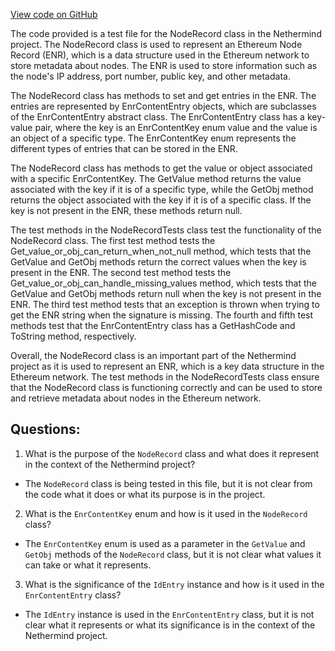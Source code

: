 [View code on GitHub](https://github.com/NethermindEth/nethermind/src/Nethermind/Nethermind.Network.Enr.Test/NodeRecordTests.cs)

The code provided is a test file for the NodeRecord class in the Nethermind project. The NodeRecord class is used to represent an Ethereum Node Record (ENR), which is a data structure used in the Ethereum network to store metadata about nodes. The ENR is used to store information such as the node's IP address, port number, public key, and other metadata.

The NodeRecord class has methods to set and get entries in the ENR. The entries are represented by EnrContentEntry objects, which are subclasses of the EnrContentEntry abstract class. The EnrContentEntry class has a key-value pair, where the key is an EnrContentKey enum value and the value is an object of a specific type. The EnrContentKey enum represents the different types of entries that can be stored in the ENR.

The NodeRecord class has methods to get the value or object associated with a specific EnrContentKey. The GetValue method returns the value associated with the key if it is of a specific type, while the GetObj method returns the object associated with the key if it is of a specific class. If the key is not present in the ENR, these methods return null.

The test methods in the NodeRecordTests class test the functionality of the NodeRecord class. The first test method tests the Get_value_or_obj_can_return_when_not_null method, which tests that the GetValue and GetObj methods return the correct values when the key is present in the ENR. The second test method tests the Get_value_or_obj_can_handle_missing_values method, which tests that the GetValue and GetObj methods return null when the key is not present in the ENR. The third test method tests that an exception is thrown when trying to get the ENR string when the signature is missing. The fourth and fifth test methods test that the EnrContentEntry class has a GetHashCode and ToString method, respectively.

Overall, the NodeRecord class is an important part of the Nethermind project as it is used to represent an ENR, which is a key data structure in the Ethereum network. The test methods in the NodeRecordTests class ensure that the NodeRecord class is functioning correctly and can be used to store and retrieve metadata about nodes in the Ethereum network.
## Questions: 
 1. What is the purpose of the `NodeRecord` class and what does it represent in the context of the Nethermind project?
- The `NodeRecord` class is being tested in this file, but it is not clear from the code what it does or what its purpose is in the project.

2. What is the `EnrContentKey` enum and how is it used in the `NodeRecord` class?
- The `EnrContentKey` enum is used as a parameter in the `GetValue` and `GetObj` methods of the `NodeRecord` class, but it is not clear what values it can take or what it represents.

3. What is the significance of the `IdEntry` instance and how is it used in the `EnrContentEntry` class?
- The `IdEntry` instance is used in the `EnrContentEntry` class, but it is not clear what it represents or what its significance is in the context of the Nethermind project.
